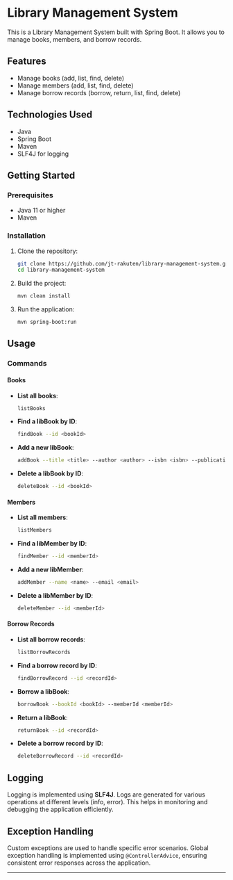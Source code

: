 # Library Management System

This is a Library Management System built with Spring Boot. It allows you to manage books, members, and borrow records.

## Features

- Manage books (add, list, find, delete)
- Manage members (add, list, find, delete)
- Manage borrow records (borrow, return, list, find, delete)

## Technologies Used

- Java
- Spring Boot
- Maven
- SLF4J for logging

## Getting Started

### Prerequisites

- Java 11 or higher
- Maven

### Installation

1. Clone the repository:
   ```sh
   git clone https://github.com/jt-rakuten/library-management-system.git
   cd library-management-system
   ```

2. Build the project:
   ```sh
   mvn clean install
   ```

3. Run the application:
   ```sh
   mvn spring-boot:run
   ```

## Usage

### Commands

#### Books
- **List all books**:
  ```sh
  listBooks
  ```
- **Find a libBook by ID**:
  ```sh
  findBook --id <bookId>
  ```
- **Add a new libBook**:
  ```sh
  addBook --title <title> --author <author> --isbn <isbn> --publicationYear <year>
  ```
- **Delete a libBook by ID**:
  ```sh
  deleteBook --id <bookId>
  ```

#### Members
- **List all members**:
  ```sh
  listMembers
  ```
- **Find a libMember by ID**:
  ```sh
  findMember --id <memberId>
  ```
- **Add a new libMember**:
  ```sh
  addMember --name <name> --email <email>
  ```
- **Delete a libMember by ID**:
  ```sh
  deleteMember --id <memberId>
  ```

#### Borrow Records
- **List all borrow records**:
  ```sh
  listBorrowRecords
  ```
- **Find a borrow record by ID**:
  ```sh
  findBorrowRecord --id <recordId>
  ```
- **Borrow a libBook**:
  ```sh
  borrowBook --bookId <bookId> --memberId <memberId>
  ```
- **Return a libBook**:
  ```sh
  returnBook --id <recordId>
  ```
- **Delete a borrow record by ID**:
  ```sh
  deleteBorrowRecord --id <recordId>
  ```

## Logging

Logging is implemented using **SLF4J**. Logs are generated for various operations at different levels (info, error). This helps in monitoring and debugging the application efficiently.

## Exception Handling

Custom exceptions are used to handle specific error scenarios. Global exception handling is implemented using `@ControllerAdvice`, ensuring consistent error responses across the application.

---